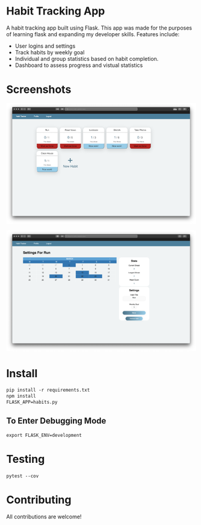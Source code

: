 # Habit Tracking App

A habit tracking app built using Flask. This app was made for the purposes of learning flask and expanding my developer skills.  Features include:
* User logins and settings
* Track habits by weekly goal
* Individual and group statistics based on habit completion.
* Dashboard to assess progress and vistual statistics

# Screenshots
![Home Page](docs/home_screenshot.png)

![Habit Page](docs/habit_screenshot.png)


# Install

```
pip install -r requirements.txt
npm install
FLASK_APP=habits.py
```

## To Enter Debugging Mode

```
export FLASK_ENV=development
```

# Testing

```
pytest --cov
```

# Contributing

All contributions are welcome!

